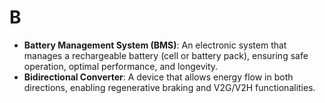# B

- **Battery Management System (BMS)**: An electronic system that manages a rechargeable battery (cell or battery pack), ensuring safe operation, optimal performance, and longevity.
- **Bidirectional Converter**: A device that allows energy flow in both directions, enabling regenerative braking and V2G/V2H functionalities.